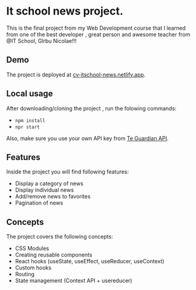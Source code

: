 # It school news project.

This is the final project from my Web Development course that I learned from one
of the best developer , great person and awesome teacher from @IT School, Gîrbu Nicolae!!!

## Demo

The project is deployed at [cv-itschool-news.netlify.app](https://cv-itschool-news.netlify.app/).

## Local usage

After downloading/cloning the project , run the folowing commands:

- `npm install`
- `npr start`

Also, make sure you use your own API key from [Te Guardian API](https://open-platform.theguardian.com/documentation/).

## Features

Inside the project you will find following features:

- Display a category of news
- Display individual news
- Add/remove news to favorites
- Pagination of news

## Concepts

The project covers the following concepts:

- CSS Modules
- Creating reusable components
- React hooks (useState, useEffect, useReducer, useContext)
- Custom hooks
- Routing
- State management (Context API + usereducer)
